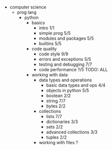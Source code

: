 * computer science
  * prog lang
    * python
      * basics
        * intro 1/1
        * simple prog 5/5
        * modules and packages 5/5
        * builtins 5/5
      * code quality
        * code style 9/9
        * errors and exceptions 5/5
        * testing and debugging 7/7
        * code performance ?/5 TODO: ALL
      * working with data
        * data types and operations
          * basic data types and ops 4/4
          * objects in python 5/5
          * boolean 2/2
          * string 7/7
          * bytes 2/2
        * collections
          * lists 7/7
          * dictionaries 3/3
          * sets 2/2
          * advanced collections 3/3
          * tuples 2/2
        * working with files ?


